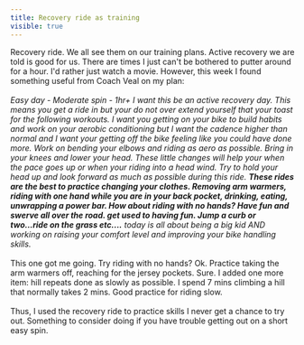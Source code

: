 ---title: Recovery ride as trainingvisible: true---<div>
  Recovery ride. We all see them on our training plans. Active recovery we are told is good for us. There are times I just can't be bothered to putter around for a hour. I'd rather just watch a movie. However, this week I found something useful from Coach Veal on my plan:<br /><br /><em>Easy day - Moderate spin - 1hr+ I want this be an active recovery day. This means you get a ride in but your do not over extend yourself that your toast for the following workouts. I want you getting on your bike to build habits and work on your aerobic conditioning but I want the cadence higher than normal and I want your getting off the bike feeling like you could have done more. Work on bending your elbows and riding as aero as possible. Bring in your knees and lower your head. These little changes will help your when the pace goes up or when your riding into a head wind. Try to hold your head up and look forward as much as possible during this ride. <strong>These rides are the best to practice changing your clothes. Removing arm warmers, riding with one hand while you are in your back pocket, drinking, eating, unwrapping a power bar. How about riding with no hands? Have fun and swerve all over the road. get used to having fun. Jump a curb or two...ride on the grass etc....</strong> today is all about being a big kid AND working on raising your comfort level and improving your bike handling skills.</em><br /><br />This one got me going. Try riding with no hands? Ok. Practice taking the arm warmers off, reaching for the jersey pockets. Sure. I added one more item: hill repeats done as slowly as possible. I spend 7 mins climbing a hill that normally takes 2 mins. Good practice for riding slow.<br /><br />Thus, I used the recovery ride to practice skills I never get a chance to try out. Something to consider doing if you have trouble getting out on a short easy spin.<br /><br /><br /><br />&nbsp;
</div>